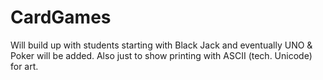 # CardGames

Will build up with students starting with Black Jack and eventually UNO & Poker will be added.
Also just to show printing with ASCII (tech. Unicode) for art.
